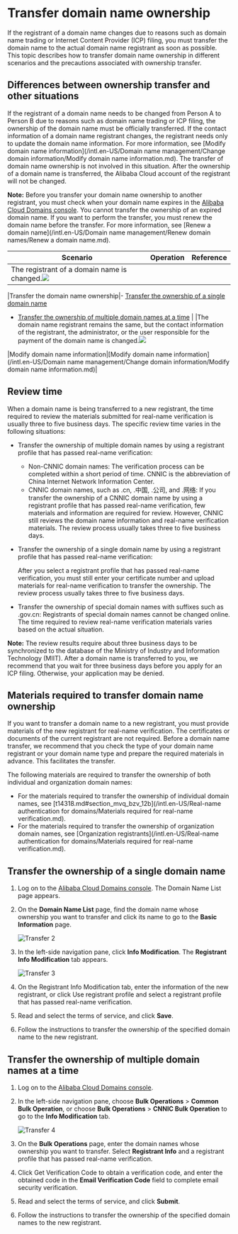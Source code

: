 # Transfer domain name ownership

If the registrant of a domain name changes due to reasons such as domain name trading or Internet Content Provider \(ICP\) filing, you must transfer the domain name to the actual domain name registrant as soon as possible. This topic describes how to transfer domain name ownership in different scenarios and the precautions associated with ownership transfer.

## Differences between ownership transfer and other situations

If the registrant of a domain name needs to be changed from Person A to Person B due to reasons such as domain name trading or ICP filing, the ownership of the domain name must be officially transferred. If the contact information of a domain name registrant changes, the registrant needs only to update the domain name information. For more information, see [Modify domain name information](/intl.en-US/Domain name management/Change domain information/Modify domain name information.md). The transfer of domain name ownership is not involved in this situation. After the ownership of a domain name is transferred, the Alibaba Cloud account of the registrant will not be changed.

**Note:** Before you transfer your domain name ownership to another registrant, you must check when your domain name expires in the [Alibaba Cloud Domains console](https://dc.console.aliyun.com/next/index?spm=5176.12818093.0.1.488716d0w2MX8e#/domain/list/all-domain). You cannot transfer the ownership of an expired domain name. If you want to perform the transfer, you must renew the domain name before the transfer. For more information, see [Renew a domain name](/intl.en-US/Domain name management/Renew domain names/Renew a domain name.md).

|Scenario|Operation|Reference|
|--------|---------|---------|
|The registrant of a domain name is changed.![](https://static-aliyun-doc.oss-accelerate.aliyuncs.com/assets/img/en-US/0448017951/p52132.png)

|Transfer the domain name ownership|-   [Transfer the ownership of a single domain name](#section_jlk_1ky_zmh)
-   [Transfer the ownership of multiple domain names at a time](#section_x81_fyy_7yd) |
|The domain name registrant remains the same, but the contact information of the registrant, the administrator, or the user responsible for the payment of the domain name is changed.![](https://static-aliyun-doc.oss-accelerate.aliyuncs.com/assets/img/en-US/0448017951/p52161.png)

|Modify domain name information|[Modify domain name information](/intl.en-US/Domain name management/Change domain information/Modify domain name information.md)|

## Review time

When a domain name is being transferred to a new registrant, the time required to review the materials submitted for real-name verification is usually three to five business days. The specific review time varies in the following situations:

-   Transfer the ownership of multiple domain names by using a registrant profile that has passed real-name verification:
    -   Non-CNNIC domain names: The verification process can be completed within a short period of time. CNNIC is the abbreviation of China Internet Network Information Center.
    -   CNNIC domain names, such as .cn, .中国, .公司, and .网络: If you transfer the ownership of a CNNIC domain name by using a registrant profile that has passed real-name verification, few materials and information are required for review. However, CNNIC still reviews the domain name information and real-name verification materials. The review process usually takes three to five business days.
-   Transfer the ownership of a single domain name by using a registrant profile that has passed real-name verification:

    After you select a registrant profile that has passed real-name verification, you must still enter your certificate number and upload materials for real-name verification to transfer the ownership. The review process usually takes three to five business days.

-   Transfer the ownership of special domain names with suffixes such as .gov.cn: Registrants of special domain names cannot be changed online. The time required to review real-name verification materials varies based on the actual situation.

**Note:** The review results require about three business days to be synchronized to the database of the Ministry of Industry and Information Technology \(MIIT\). After a domain name is transferred to you, we recommend that you wait for three business days before you apply for an ICP filing. Otherwise, your application may be denied.

## Materials required to transfer domain name ownership

If you want to transfer a domain name to a new registrant, you must provide materials of the new registrant for real-name verification. The certificates or documents of the current registrant are not required. Before a domain name transfer, we recommend that you check the type of your domain name registrant or your domain name type and prepare the required materials in advance. This facilitates the transfer.

The following materials are required to transfer the ownership of both individual and organization domain names:

-   For the materials required to transfer the ownership of individual domain names, see [t14318.md\#section\_mvq\_bzv\_12b](/intl.en-US/Real-name authentication for domains/Materials required for real-name verification.md).
-   For the materials required to transfer the ownership of organization domain names, see [Organization registrants](/intl.en-US/Real-name authentication for domains/Materials required for real-name verification.md).

## Transfer the ownership of a single domain name

1.  Log on to the [Alibaba Cloud Domains console](https://dc.console.aliyun.com/?spm=a2c1d.8251217.1002.19.7e29eef5kAnBeP#/domain/list). The Domain Name List page appears.

2.  On the **Domain Name List** page, find the domain name whose ownership you want to transfer and click its name to go to the **Basic Information** page.

    ![Transfer 2](https://static-aliyun-doc.oss-accelerate.aliyuncs.com/assets/img/en-US/1448017951/p76529.png)

3.  In the left-side navigation pane, click **Info Modification**. The **Registrant Info Modification** tab appears.

    ![Transfer 3](https://static-aliyun-doc.oss-accelerate.aliyuncs.com/assets/img/en-US/1448017951/p76534.png)

4.  On the Registrant Info Modification tab, enter the information of the new registrant, or click Use registrant profile and select a registrant profile that has passed real-name verification.

5.  Read and select the terms of service, and click **Save**.

6.  Follow the instructions to transfer the ownership of the specified domain name to the new registrant.


## Transfer the ownership of multiple domain names at a time

1.  Log on to the [Alibaba Cloud Domains console](https://dc.console.aliyun.com/?spm=a2c1d.8251217.1002.19.7e29eef5kAnBeP#/domain/list).

2.  In the left-side navigation pane, choose **Bulk Operations** \> **Common Bulk Operation**, or choose **Bulk Operations** \> **CNNIC Bulk Operation** to go to the **Info Modification** tab.

    ![Transfer 4](https://static-aliyun-doc.oss-accelerate.aliyuncs.com/assets/img/en-US/1448017951/p76545.png)

3.  On the **Bulk Operations** page, enter the domain names whose ownership you want to transfer. Select **Registrant Info** and a registrant profile that has passed real-name verification.

4.  Click Get Verification Code to obtain a verification code, and enter the obtained code in the **Email Verification Code** field to complete email security verification.

5.  Read and select the terms of service, and click **Submit**.

6.  Follow the instructions to transfer the ownership of the specified domain names to the new registrant.


